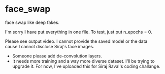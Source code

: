 # face_swap
face swap like deep fakes.

I'm sorry I have put everything in one file. To test, just put n_epochs = 0.

Please see output video. I cannot provide the saved model or the data cause I cannot disclose Siraj's face images.

- Someone please add de-convolution layers.
- It needs more training and a way more diverse dataset. I'll be trying to upgrade it. For now, I've uploaded this for Siraj Raval's coding challange.
